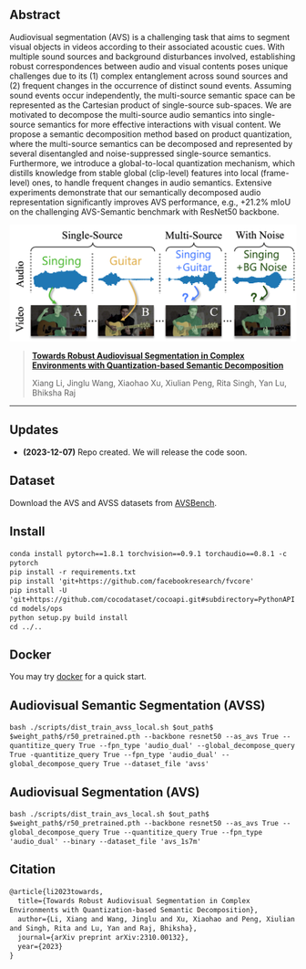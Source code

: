 ## Abstract
Audiovisual segmentation (AVS) is a challenging task that aims to segment visual objects in videos according to their associated acoustic cues. With multiple sound sources and background disturbances involved, establishing robust correspondences between audio and visual contents poses unique challenges due to its (1) complex entanglement across sound sources and (2) frequent changes in the occurrence of distinct sound events. Assuming sound events occur independently, the multi-source semantic space can be represented as the Cartesian product of single-source sub-spaces. We are motivated to decompose the multi-source audio semantics into single-source semantics for more effective interactions with visual content. We propose a semantic decomposition method based on product quantization, where the multi-source semantics can be decomposed and represented by several disentangled and noise-suppressed single-source semantics. Furthermore, we introduce a global-to-local quantization mechanism, which distills knowledge from stable global (clip-level) features into local (frame-level) ones, to handle frequent changes in audio semantics. Extensive experiments demonstrate that our semantically decomposed audio representation significantly improves AVS performance, e.g., +21.2% mIoU on the challenging AVS-Semantic benchmark with ResNet50 backbone.
<p align="center"><img src="teaser.png" width="700"/></p>

> [**Towards Robust Audiovisual Segmentation in Complex Environments with Quantization-based Semantic Decomposition**](https://arxiv.org/pdf/2310.00132.pdf)
>
> Xiang Li, Jinglu Wang, Xiaohao Xu, Xiulian Peng, Rita Singh, Yan Lu, Bhiksha Raj
---

## Updates
- **(2023-12-07)** Repo created. We will release the code soon.

## Dataset
Download the AVS and AVSS datasets from [AVSBench](http://www.avlbench.opennlplab.cn/leaderboard/avss).

## Install
```
conda install pytorch==1.8.1 torchvision==0.9.1 torchaudio==0.8.1 -c pytorch
pip install -r requirements.txt 
pip install 'git+https://github.com/facebookresearch/fvcore' 
pip install -U 'git+https://github.com/cocodataset/cocoapi.git#subdirectory=PythonAPI'
cd models/ops
python setup.py build install
cd ../..
```

## Docker
You may try [docker](https://hub.docker.com/r/ang9867/refer) for a quick start.

## Audiovisual Semantic Segmentation (AVSS)
```
bash ./scripts/dist_train_avss_local.sh $out_path$ $weight_path$/r50_pretrained.pth --backbone resnet50 --as_avs True --quantitize_query True --fpn_type 'audio_dual' --global_decompose_query True -quantitize_query True --fpn_type 'audio_dual' --global_decompose_query True --dataset_file 'avss'
```

## Audiovisual Segmentation (AVS)
```
bash ./scripts/dist_train_avs_local.sh $out_path$ $weight_path$/r50_pretrained.pth --backbone resnet50 --as_avs True --global_decompose_query True --quantitize_query True --fpn_type 'audio_dual' --binary --dataset_file 'avs_1s7m'
```

## Citation

```
@article{li2023towards,
  title={Towards Robust Audiovisual Segmentation in Complex Environments with Quantization-based Semantic Decomposition},
  author={Li, Xiang and Wang, Jinglu and Xu, Xiaohao and Peng, Xiulian and Singh, Rita and Lu, Yan and Raj, Bhiksha},
  journal={arXiv preprint arXiv:2310.00132},
  year={2023}
}
```
